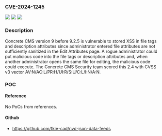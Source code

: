 ### [CVE-2024-1245](https://cve.mitre.org/cgi-bin/cvename.cgi?name=CVE-2024-1245)
![](https://img.shields.io/static/v1?label=Product&message=Concrete%20CMS%20&color=blue)
![](https://img.shields.io/static/v1?label=Version&message=9.0.0%20&color=brightgreen)
![](https://img.shields.io/static/v1?label=Vulnerability&message=CWE-20%20Improper%20Input%20Validation&color=brightgreen)

### Description

Concrete CMS version 9 before 9.2.5 is vulnerable to stored XSS in file tags and description attributes since administrator entered file attributes are not sufficiently sanitized in the Edit Attributes page. A rogue administrator could put malicious code into the file tags or description attributes and, when another administrator opens the same file for editing, the malicious code could execute. The Concrete CMS Security team scored this 2.4 with CVSS v3 vector AV:N/AC:L/PR:H/UI:R/S:U/C:L/I:N/A:N. 

### POC

#### Reference
No PoCs from references.

#### Github
- https://github.com/fkie-cad/nvd-json-data-feeds

